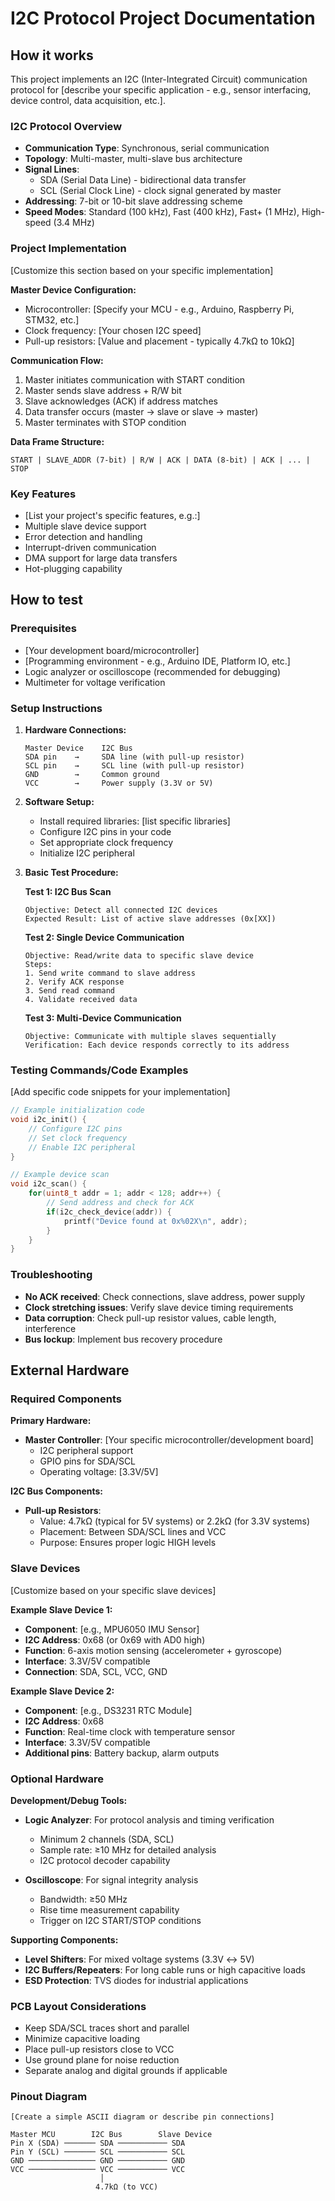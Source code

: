 # I2C Protocol Project Documentation

## How it works

This project implements an I2C (Inter-Integrated Circuit) communication protocol for [describe your specific application - e.g., sensor interfacing, device control, data acquisition, etc.].

### I2C Protocol Overview
- **Communication Type**: Synchronous, serial communication
- **Topology**: Multi-master, multi-slave bus architecture
- **Signal Lines**: 
  - SDA (Serial Data Line) - bidirectional data transfer
  - SCL (Serial Clock Line) - clock signal generated by master
- **Addressing**: 7-bit or 10-bit slave addressing scheme
- **Speed Modes**: Standard (100 kHz), Fast (400 kHz), Fast+ (1 MHz), High-speed (3.4 MHz)

### Project Implementation
[Customize this section based on your specific implementation]

**Master Device Configuration:**
- Microcontroller: [Specify your MCU - e.g., Arduino, Raspberry Pi, STM32, etc.]
- Clock frequency: [Your chosen I2C speed]
- Pull-up resistors: [Value and placement - typically 4.7kΩ to 10kΩ]

**Communication Flow:**
1. Master initiates communication with START condition
2. Master sends slave address + R/W bit
3. Slave acknowledges (ACK) if address matches
4. Data transfer occurs (master → slave or slave → master)
5. Master terminates with STOP condition

**Data Frame Structure:**
```
START | SLAVE_ADDR (7-bit) | R/W | ACK | DATA (8-bit) | ACK | ... | STOP
```

### Key Features
- [List your project's specific features, e.g.:]
- Multiple slave device support
- Error detection and handling
- Interrupt-driven communication
- DMA support for large data transfers
- Hot-plugging capability

## How to test

### Prerequisites
- [Your development board/microcontroller]
- [Programming environment - e.g., Arduino IDE, Platform IO, etc.]
- Logic analyzer or oscilloscope (recommended for debugging)
- Multimeter for voltage verification

### Setup Instructions

1. **Hardware Connections:**
   ```
   Master Device    I2C Bus
   SDA pin    →     SDA line (with pull-up resistor)
   SCL pin    →     SCL line (with pull-up resistor)
   GND        →     Common ground
   VCC        →     Power supply (3.3V or 5V)
   ```

2. **Software Setup:**
   - Install required libraries: [list specific libraries]
   - Configure I2C pins in your code
   - Set appropriate clock frequency
   - Initialize I2C peripheral

3. **Basic Test Procedure:**

   **Test 1: I2C Bus Scan**
   ```
   Objective: Detect all connected I2C devices
   Expected Result: List of active slave addresses (0x[XX])
   ```

   **Test 2: Single Device Communication**
   ```
   Objective: Read/write data to specific slave device
   Steps:
   1. Send write command to slave address
   2. Verify ACK response
   3. Send read command
   4. Validate received data
   ```

   **Test 3: Multi-Device Communication**
   ```
   Objective: Communicate with multiple slaves sequentially
   Verification: Each device responds correctly to its address
   ```

### Testing Commands/Code Examples
[Add specific code snippets for your implementation]

```c
// Example initialization code
void i2c_init() {
    // Configure I2C pins
    // Set clock frequency
    // Enable I2C peripheral
}

// Example device scan
void i2c_scan() {
    for(uint8_t addr = 1; addr < 128; addr++) {
        // Send address and check for ACK
        if(i2c_check_device(addr)) {
            printf("Device found at 0x%02X\n", addr);
        }
    }
}
```

### Troubleshooting
- **No ACK received**: Check connections, slave address, power supply
- **Clock stretching issues**: Verify slave device timing requirements
- **Data corruption**: Check pull-up resistor values, cable length, interference
- **Bus lockup**: Implement bus recovery procedure

## External Hardware

### Required Components

**Primary Hardware:**
- **Master Controller**: [Your specific microcontroller/development board]
  - I2C peripheral support
  - GPIO pins for SDA/SCL
  - Operating voltage: [3.3V/5V]

**I2C Bus Components:**
- **Pull-up Resistors**: 
  - Value: 4.7kΩ (typical for 5V systems) or 2.2kΩ (for 3.3V systems)
  - Placement: Between SDA/SCL lines and VCC
  - Purpose: Ensures proper logic HIGH levels

### Slave Devices
[Customize based on your specific slave devices]

**Example Slave Device 1:**
- **Component**: [e.g., MPU6050 IMU Sensor]
- **I2C Address**: 0x68 (or 0x69 with AD0 high)
- **Function**: 6-axis motion sensing (accelerometer + gyroscope)
- **Interface**: 3.3V/5V compatible
- **Connection**: SDA, SCL, VCC, GND

**Example Slave Device 2:**
- **Component**: [e.g., DS3231 RTC Module]
- **I2C Address**: 0x68
- **Function**: Real-time clock with temperature sensor
- **Interface**: 3.3V/5V compatible
- **Additional pins**: Battery backup, alarm outputs

### Optional Hardware

**Development/Debug Tools:**
- **Logic Analyzer**: For protocol analysis and timing verification
  - Minimum 2 channels (SDA, SCL)
  - Sample rate: ≥10 MHz for detailed analysis
  - I2C protocol decoder capability

- **Oscilloscope**: For signal integrity analysis
  - Bandwidth: ≥50 MHz
  - Rise time measurement capability
  - Trigger on I2C START/STOP conditions

**Supporting Components:**
- **Level Shifters**: For mixed voltage systems (3.3V ↔ 5V)
- **I2C Buffers/Repeaters**: For long cable runs or high capacitive loads
- **ESD Protection**: TVS diodes for industrial applications

### PCB Layout Considerations
- Keep SDA/SCL traces short and parallel
- Minimize capacitive loading
- Place pull-up resistors close to VCC
- Use ground plane for noise reduction
- Separate analog and digital grounds if applicable

### Pinout Diagram
```
[Create a simple ASCII diagram or describe pin connections]

Master MCU        I2C Bus        Slave Device
Pin X (SDA) ─────── SDA ─────────── SDA
Pin Y (SCL) ─────── SCL ─────────── SCL
GND ─────────────── GND ─────────── GND
VCC ─────────────── VCC ─────────── VCC
                    │
                   4.7kΩ (to VCC)
```
